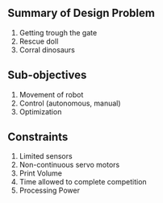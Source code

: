 ## Summary of Design Problem
1. Getting trough the gate
2. Rescue doll
3. Corral dinosaurs

## Sub-objectives
1. Movement of robot
2. Control (autonomous, manual)
3. Optimization

## Constraints
1. Limited sensors
2. Non-continuous servo motors
3. Print Volume
4. Time allowed to complete competition
5. Processing Power
